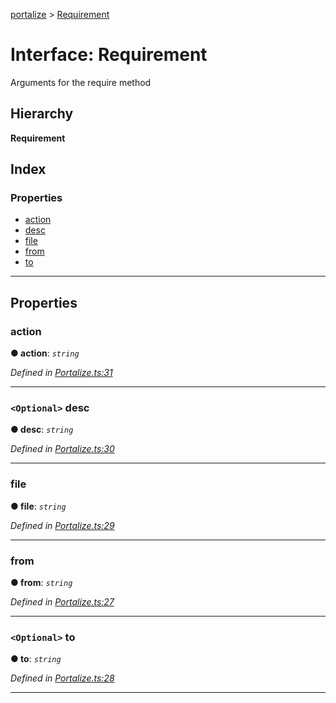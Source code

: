 [portalize](../README.md) > [Requirement](../interfaces/requirement.md)

# Interface: Requirement

Arguments for the require method

## Hierarchy

**Requirement**

## Index

### Properties

* [action](requirement.md#action)
* [desc](requirement.md#desc)
* [file](requirement.md#file)
* [from](requirement.md#from)
* [to](requirement.md#to)

---

## Properties

<a id="action"></a>

###  action

**● action**: *`string`*

*Defined in [Portalize.ts:31](https://github.com/mortimr/portalize/blob/cf46dfc/sources/Portalize.ts#L31)*

___
<a id="desc"></a>

### `<Optional>` desc

**● desc**: *`string`*

*Defined in [Portalize.ts:30](https://github.com/mortimr/portalize/blob/cf46dfc/sources/Portalize.ts#L30)*

___
<a id="file"></a>

###  file

**● file**: *`string`*

*Defined in [Portalize.ts:29](https://github.com/mortimr/portalize/blob/cf46dfc/sources/Portalize.ts#L29)*

___
<a id="from"></a>

###  from

**● from**: *`string`*

*Defined in [Portalize.ts:27](https://github.com/mortimr/portalize/blob/cf46dfc/sources/Portalize.ts#L27)*

___
<a id="to"></a>

### `<Optional>` to

**● to**: *`string`*

*Defined in [Portalize.ts:28](https://github.com/mortimr/portalize/blob/cf46dfc/sources/Portalize.ts#L28)*

___

